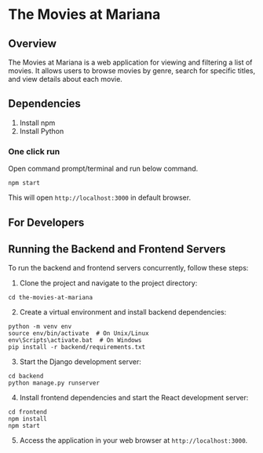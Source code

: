 # The Movies at Mariana
## Overview
The Movies at Mariana is a web application for viewing and filtering a list of movies. It allows users to browse movies by genre, search for specific titles, and view details about each movie.

## Dependencies
1. Install npm
2. Install Python

### One click run
Open command prompt/terminal and run below command.
```
npm start
```
This will open  `http://localhost:3000` in default browser.

## For Developers

## Running the Backend and Frontend Servers
To run the backend and frontend servers concurrently, follow these steps:

1. Clone the project and navigate to the project directory:
```
cd the-movies-at-mariana
```

2. Create a virtual environment and install backend dependencies:
``` 
python -m venv env
source env/bin/activate  # On Unix/Linux
env\Scripts\activate.bat  # On Windows
pip install -r backend/requirements.txt
```

3. Start the Django development server:
```
cd backend
python manage.py runserver
```

4. Install frontend dependencies and start the React development server:

```
cd frontend
npm install
npm start
```

5. Access the application in your web browser at `http://localhost:3000`.